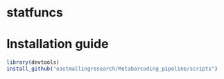 # statfuncs

# Installation guide
``` R
library(devtools)
install_github("eastmallingresearch/Metabarcoding_pipeline/scripts")
```
